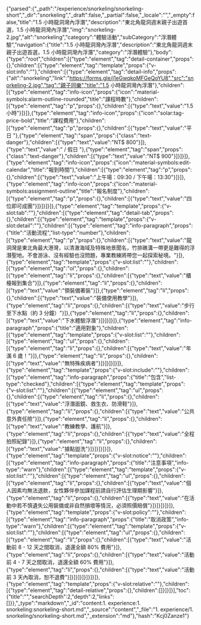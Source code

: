 {"parsed":{"_path":"/experience/snorkeling/snorkeling-short","_dir":"snorkeling","_draft":false,"_partial":false,"_locale":"","_empty":false,"title":"1.5 小時龍洞灣內浮潛","description":"東北角龍洞週末親子出遊首選，1.5 小時龍洞灣內浮潛","img":"snorkeling-2.jpg","alt":"snorkeling","category":"體驗活動","subCategory":"浮潛體驗","navigation":{"title":"1.5 小時龍洞灣內浮潛","description":"東北角龍洞週末親子出遊首選，1.5 小時龍洞灣內浮潛","category":"浮潛體驗"},"body":{"type":"root","children":[{"type":"element","tag":"detail-container","props":{},"children":[{"type":"element","tag":"template","props":{"v-slot:info":""},"children":[{"type":"element","tag":"detail-info","props":{"alt":"snorkeling","link":"https://forms.gle/j1eGwqkoMFGeQoYU8","src":"snorkeling-2.jpg","tag":"親子同樂","title":"1.5 小時龍洞灣內浮潛"},"children":[{"type":"element","tag":"info-icon","props":{"icon":"material-symbols:alarm-outline-rounded","title":"課程時數"},"children":[{"type":"element","tag":"p","props":{},"children":[{"type":"text","value":"1.5 小時"}]}]},{"type":"element","tag":"info-icon","props":{"icon":"solar:tag-price-bold","title":"課程費用"},"children":[{"type":"element","tag":"p","props":{},"children":[{"type":"text","value":"平日 "},{"type":"element","tag":"span","props":{"class":"text-danger"},"children":[{"type":"text","value":"NT$ 800"}]},{"type":"text","value":" / 假日 "},{"type":"element","tag":"span","props":{"class":"text-danger"},"children":[{"type":"text","value":"NT$ 900"}]}]}]},{"type":"element","tag":"info-icon","props":{"icon":"material-symbols:edit-calendar","title":"報到時間"},"children":[{"type":"element","tag":"p","props":{},"children":[{"type":"text","value":"上午場：09:30 / 下午場：13:30"}]}]},{"type":"element","tag":"info-icon","props":{"icon":"material-symbols:assignment-outline","title":"報名制度"},"children":[{"type":"element","tag":"p","props":{},"children":[{"type":"text","value":"四位即可成團"}]}]}]}]},{"type":"element","tag":"template","props":{"v-slot:tab":""},"children":[{"type":"element","tag":"detail-tab","props":{},"children":[{"type":"element","tag":"template","props":{"v-slot:detail":""},"children":[{"type":"element","tag":"info-paragraph","props":{"title":"活動流程","list-type":"number"},"children":[{"type":"element","tag":"p","props":{},"children":[{"type":"text","value":"龍洞灣是東北角最大港灣，以清澈海域及特殊地景聞名，竹排礁溝一帶更是難得的浮潛聖地。不會游泳、沒有經驗也沒問題，專業教練將帶您一起探索秘境。"}]},{"type":"element","tag":"template","props":{"v-slot:list":""},"children":[{"type":"element","tag":"ol","props":{},"children":[{"type":"element","tag":"li","props":{},"children":[{"type":"text","value":"櫃檯報到集合"}]},{"type":"element","tag":"li","props":{},"children":[{"type":"text","value":"領裝備著裝"}]},{"type":"element","tag":"li","props":{},"children":[{"type":"text","value":"裝備使用教學"}]},{"type":"element","tag":"li","props":{},"children":[{"type":"text","value":"步行至下水點（約 3 分鐘）"}]},{"type":"element","tag":"li","props":{},"children":[{"type":"text","value":"下水體驗浮潛"}]}]}]}]},{"type":"element","tag":"info-paragraph","props":{"title":"適用對象"},"children":[{"type":"element","tag":"template","props":{"v-slot:list":""},"children":[{"type":"element","tag":"ul","props":{},"children":[{"type":"element","tag":"li","props":{},"children":[{"type":"text","value":"年滿 6 歲！"}]},{"type":"element","tag":"li","props":{},"children":[{"type":"text","value":"無特殊疾病者"}]}]}]}]}]},{"type":"element","tag":"template","props":{"v-slot:include":""},"children":[{"type":"element","tag":"info-paragraph","props":{"title":"包含","list-type":"checked"},"children":[{"type":"element","tag":"template","props":{"v-slot:list":""},"children":[{"type":"element","tag":"ul","props":{},"children":[{"type":"element","tag":"li","props":{},"children":[{"type":"text","value":"浮潛面鏡、救生衣、防滑鞋"}]},{"type":"element","tag":"li","props":{},"children":[{"type":"text","value":"公共意外責任險"}]},{"type":"element","tag":"li","props":{},"children":[{"type":"text","value":"教練教學、護航"}]},{"type":"element","tag":"li","props":{},"children":[{"type":"text","value":"全程拍照紀錄"}]},{"type":"element","tag":"li","props":{},"children":[{"type":"text","value":"據點盥洗"}]}]}]}]}]},{"type":"element","tag":"template","props":{"v-slot:notice":""},"children":[{"type":"element","tag":"info-paragraph","props":{"title":"注意事項","info-type":"warn"},"children":[{"type":"element","tag":"template","props":{"v-slot:list":""},"children":[{"type":"element","tag":"ul","props":{},"children":[{"type":"element","tag":"li","props":{},"children":[{"type":"text","value":"個人因素均無法退款，女性夥伴參加課程前請自行評估生理期影響"}]},{"type":"element","tag":"li","props":{},"children":[{"type":"text","value":"在活動中若不慎遺失公用裝備或非自然損壞等情況，必須照價賠償"}]}]}]}]}]},{"type":"element","tag":"template","props":{"v-slot:policy":""},"children":[{"type":"element","tag":"info-paragraph","props":{"title":"取消政策","info-type":"warn"},"children":[{"type":"element","tag":"template","props":{"v-slot:list":""},"children":[{"type":"element","tag":"ul","props":{},"children":[{"type":"element","tag":"li","props":{},"children":[{"type":"text","value":"活動前 8 - 12 天之間取消，退還全額 80% 費用"}]},{"type":"element","tag":"li","props":{},"children":[{"type":"text","value":"活動前 4 - 7 天之間取消，退還全額 60% 費用"}]},{"type":"element","tag":"li","props":{},"children":[{"type":"text","value":"活動前 3 天內取消，恕不退費"}]}]}]}]}]}]}]},{"type":"element","tag":"template","props":{"v-slot:relative":""},"children":[{"type":"element","tag":"detail-relative","props":{},"children":[]}]}]}],"toc":{"title":"","searchDepth":2,"depth":2,"links":[]}},"_type":"markdown","_id":"content:1. experience:1. snorkeling:snorkeling-short.md","_source":"content","_file":"1. experience/1. snorkeling/snorkeling-short.md","_extension":"md"},"hash":"Kcj0Zanze1"}